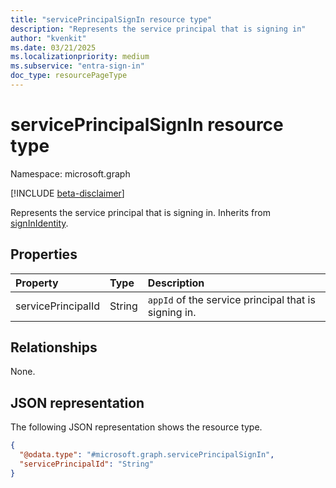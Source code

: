 ```yaml
---
title: "servicePrincipalSignIn resource type"
description: "Represents the service principal that is signing in"
author: "kvenkit"
ms.date: 03/21/2025
ms.localizationpriority: medium
ms.subservice: "entra-sign-in"
doc_type: resourcePageType
---
```


# servicePrincipalSignIn resource type

Namespace: microsoft.graph

[!INCLUDE [beta-disclaimer](../../includes/beta-disclaimer.md)]

Represents the service principal that is signing in. Inherits from [signInIdentity](../resources/signinidentity.md).


## Properties
|Property|Type|Description|
|:---|:---|:---|
|servicePrincipalId|String|`appId` of the service principal that is signing in.|

## Relationships
None.

## JSON representation
The following JSON representation shows the resource type.
<!-- {
  "blockType": "resource",
  "@odata.type": "microsoft.graph.servicePrincipalSignIn"
}
-->
``` json
{
  "@odata.type": "#microsoft.graph.servicePrincipalSignIn",
  "servicePrincipalId": "String"
}
```

